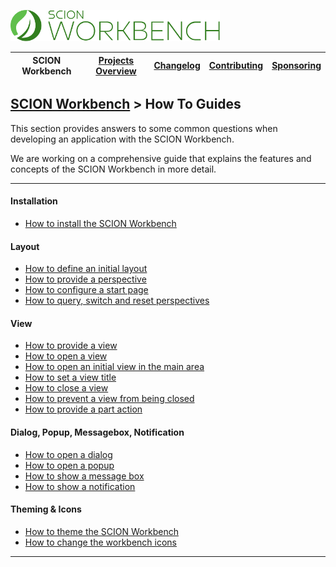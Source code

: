 <a href="/README.md"><img src="/resources/branding/scion-workbench-banner.svg" height="50" alt="SCION Workbench"></a>

| SCION Workbench | [Projects Overview][menu-projects-overview] | [Changelog][menu-changelog] | [Contributing][menu-contributing] | [Sponsoring][menu-sponsoring] |  
| --- | --- | --- | --- | --- |

## [SCION Workbench][menu-home] > How To Guides

This section provides answers to some common questions when developing an application with the SCION Workbench.

We are working on a comprehensive guide that explains the features and concepts of the SCION Workbench in more detail.

***

#### Installation
- [How to install the SCION Workbench](how-to-install-workbench.md)

#### Layout
- [How to define an initial layout](how-to-define-initial-layout.md)
- [How to provide a perspective](how-to-provide-perspective.md)
- [How to configure a start page](how-to-configure-start-page.md)
- [How to query, switch and reset perspectives](how-to-perspective.md)

#### View
- [How to provide a view](how-to-provide-view.md)
- [How to open a view](how-to-open-view.md)
- [How to open an initial view in the main area](how-to-open-initial-view.md)
- [How to set a view title](how-to-set-view-title.md)
- [How to close a view](how-to-close-view.md)
- [How to prevent a view from being closed](how-to-prevent-view-closing.md)
- [How to provide a part action](how-to-provide-part-action.md)

#### Dialog, Popup, Messagebox, Notification
- [How to open a dialog](how-to-open-dialog.md)
- [How to open a popup](how-to-open-popup.md)
- [How to show a message box](how-to-show-message-box.md)
- [How to show a notification](how-to-show-notification.md)
 
#### Theming & Icons
- [How to theme the SCION Workbench](how-to-theme-workbench.md)
- [How to change the workbench icons](how-to-icons.md)


***

[menu-home]: /README.md
[menu-projects-overview]: /docs/site/projects-overview.md
[menu-changelog]: /docs/site/changelog.md
[menu-contributing]: /CONTRIBUTING.md
[menu-sponsoring]: /docs/site/sponsoring.md

